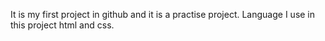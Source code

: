 It is my first project in github and it is a practise project. Language I use in this project html and css.  